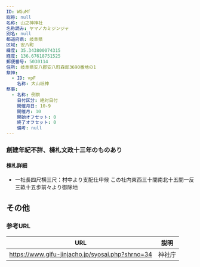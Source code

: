 ```yaml
---
ID: WGuMf
総称: null
名称: 山之神神社
名称読み: ヤマノカミジンジャ
別名: null
都道府県: 岐阜県
区域: 安八町
緯度: 35.343800074315
経度: 136.67618751525
郵便番号: 5030114
住所: 岐阜県安八郡安八町森部3690番地の1
祭神:
  - ID: vpF
    名称: 大山祇神
祭事:
  - 名称: 例祭
    日付区分: 絶対日付
    開催月日: 10-9
    開催月: 10
    開始オフセット: 0
    終了オフセット: 0
    備考: null
---
```


### 創建年紀不詳、棟札文政十三年のものあり

#### 棟札詳細

- 一社長四尺横三尺：村中より支配仕申候 この社内東西三十間南北十五間一反三畝十五歩前々より御除地

## その他

### 参考URL

| URL                                              | 説明   |
| ------------------------------------------------ | ------ |
| https://www.gifu-jinjacho.jp/syosai.php?shrno=34 | 神社庁 |
